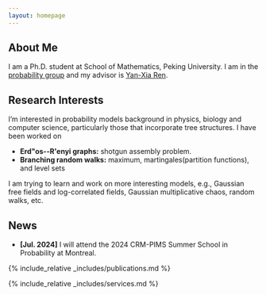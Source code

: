 ```yaml
---
layout: homepage
---
```


## About Me

I am a Ph.D. student at School of Mathematics, Peking University. I am in the [probability group](https://pkuprobability.com/people/faculty/) and my advisor is [Yan-Xia Ren](https://www.math.pku.edu.cn/teachers/renyx/index.htm).

## Research Interests
 I’m interested in probability models background in physics, biology and computer science,  particularly those that incorporate tree structures. I have been worked on 
- **Erd\"os--R\'enyi graphs:** shotgun assembly problem. 
- **Branching random walks:** maximum, martingales(partition functions), and level sets

I am trying to learn and work on more interesting models, e.g., Gaussian free fields and log-correlated fields, Gaussian multiplicative chaos, random walks, etc.

## News
- **[Jul. 2024]** I will attend the 2024 CRM-PIMS Summer School in Probability at Montreal.

{% include_relative _includes/publications.md %}

{% include_relative _includes/services.md %}
